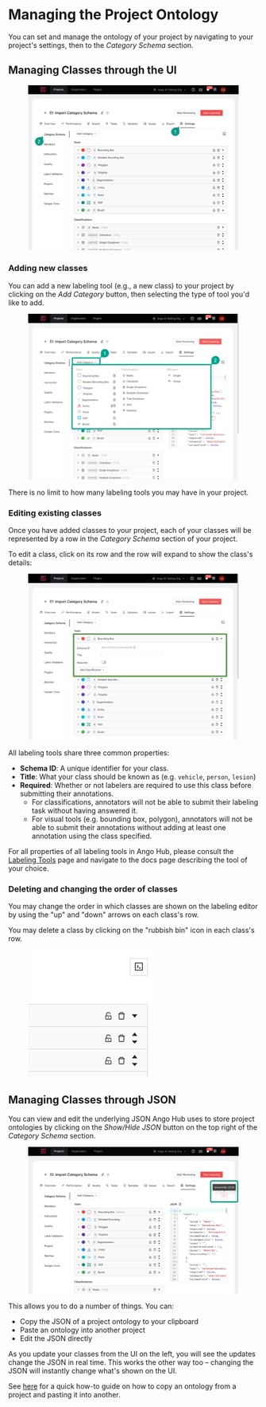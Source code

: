 # Managing the Project Ontology

You can set and manage the ontology of your project by navigating to your project's settings, then to the _Category Schema_ section.

## Managing Classes through the UI

<figure><img src="../.gitbook/assets/image (20).png" alt=""><figcaption></figcaption></figure>

### Adding new classes

You can add a new labeling tool (e.g., a new class) to your project by clicking on the _Add Category_ button, then selecting the type of tool you'd like to add.

<figure><img src="../.gitbook/assets/image.png" alt=""><figcaption></figcaption></figure>

There is no limit to how many labeling tools you may have in your project.

### Editing existing classes

Once you have added classes to your project, each of your classes will be represented by a row in the _Category Schema_ section of your project.

To edit a class, click on its row and the row will expand to show the class's details:

<figure><img src="../.gitbook/assets/image (45).png" alt=""><figcaption></figcaption></figure>

All labeling tools share three common properties:

* **Schema ID**: A unique identifier for your class.
* **Title**: What your class should be known as (e.g. `vehicle`, `person`, `lesion`)
* **Required**: Whether or not labelers are required to use this class before submitting their annotations.
  * For classifications, annotators will not be able to submit their labeling task without having answered it.
  * For visual tools (e.g. bounding box, polygon), annotators will not be able to submit their annotations without adding at least one annotation using the class specified.

For all properties of all labeling tools in Ango Hub, please consult the [Labeling Tools](labeling-tools/) page and navigate to the docs page describing the tool of your choice.

### Deleting and changing the order of classes

You may change the order in which classes are shown on the labeling editor by using the "up" and "down" arrows on each class's row.

You may delete a class by clicking on the "rubbish bin" icon in each class's row.

<figure><img src="../.gitbook/assets/image (72).png" alt=""><figcaption></figcaption></figure>

## Managing Classes through JSON

You can view and edit the underlying JSON Ango Hub uses to store project ontologies by clicking on the _Show/Hide JSON_ button on the top right of the _Category Schema_ section.

<figure><img src="../.gitbook/assets/image (75).png" alt=""><figcaption></figcaption></figure>

This allows you to do a number of things. You can:

* Copy the JSON of a project ontology to your clipboard
* Paste an ontology into another project
* Edit the JSON directly

As you update your classes from the UI on the left, you will see the updates change the JSON in real time. This works the other way too – changing the JSON will instantly change what's shown on the UI.

See [here](../how-to/transfer-project-ontologies-between-projects.md) for a quick how-to guide on how to copy an ontology from a project and pasting it into another.
